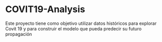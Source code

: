 # COVIT19-Analysis
Este proyecto tiene como objetivo utilizar datos históricos para explorar Covit 19 y para construir el modelo que pueda predecir su futuro propagación
